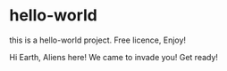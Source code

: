 # hello-world
this is a hello-world project. Free licence, Enjoy!

Hi Earth, Aliens here!
We came to invade you! 
Get ready!
